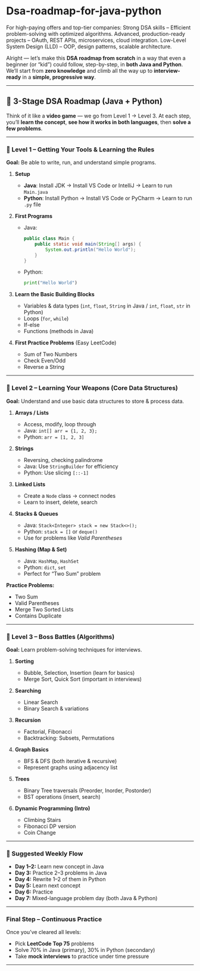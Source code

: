 # Dsa-roadmap-for-java-python
For high-paying offers and top-tier companies:  Strong DSA skills – Efficient problem-solving with optimized algorithms.  Advanced, production-ready projects – OAuth, REST APIs, microservices, cloud integration.  Low-Level System Design (LLD) – OOP, design patterns, scalable architecture.

   Alright — let’s make this **DSA roadmap from scratch** in a way that even a beginner (or “kid”) could follow, step-by-step, in **both Java and Python**.
We’ll start from **zero knowledge** and climb all the way up to **interview-ready** in a **simple, progressive way**.

---

## **🎯 3-Stage DSA Roadmap (Java + Python)**

Think of it like a **video game** — we go from Level 1 → Level 3.
At each step, you’ll **learn the concept**, **see how it works in both languages**, then **solve a few problems**.

---

### **📍 Level 1 – Getting Your Tools & Learning the Rules**

**Goal:** Be able to write, run, and understand simple programs.

1. **Setup**

   * **Java**: Install JDK → Install VS Code or IntelliJ → Learn to run `Main.java`
   * **Python**: Install Python → Install VS Code or PyCharm → Learn to run `.py` file

2. **First Programs**

   * Java:

     ```java
     public class Main {
         public static void main(String[] args) {
             System.out.println("Hello World");
         }
     }
     ```
   * Python:

     ```python
     print("Hello World")
     ```

3. **Learn the Basic Building Blocks**

   * Variables & data types (`int`, `float`, `String` in Java / `int`, `float`, `str` in Python)
   * Loops (`for`, `while`)
   * If-else
   * Functions (methods in Java)

4. **First Practice Problems** (Easy LeetCode)

   * Sum of Two Numbers
   * Check Even/Odd
   * Reverse a String

---

### **📍 Level 2 – Learning Your Weapons (Core Data Structures)**

**Goal:** Understand and use basic data structures to store & process data.

1. **Arrays / Lists**

   * Access, modify, loop through
   * Java: `int[] arr = {1, 2, 3};`
   * Python: `arr = [1, 2, 3]`

2. **Strings**

   * Reversing, checking palindrome
   * Java: Use `StringBuilder` for efficiency
   * Python: Use slicing `[::-1]`

3. **Linked Lists**

   * Create a `Node` class → connect nodes
   * Learn to insert, delete, search

4. **Stacks & Queues**

   * Java: `Stack<Integer> stack = new Stack<>();`
   * Python: `stack = []` or `deque()`
   * Use for problems like *Valid Parentheses*

5. **Hashing (Map & Set)**

   * Java: `HashMap`, `HashSet`
   * Python: `dict`, `set`
   * Perfect for “Two Sum” problem

**Practice Problems:**

* Two Sum
* Valid Parentheses
* Merge Two Sorted Lists
* Contains Duplicate

---

### **📍 Level 3 – Boss Battles (Algorithms)**

**Goal:** Learn problem-solving techniques for interviews.

1. **Sorting**

   * Bubble, Selection, Insertion (learn for basics)
   * Merge Sort, Quick Sort (important in interviews)

2. **Searching**

   * Linear Search
   * Binary Search & variations

3. **Recursion**

   * Factorial, Fibonacci
   * Backtracking: Subsets, Permutations

4. **Graph Basics**

   * BFS & DFS (both iterative & recursive)
   * Represent graphs using adjacency list

5. **Trees**

   * Binary Tree traversals (Preorder, Inorder, Postorder)
   * BST operations (insert, search)

6. **Dynamic Programming (Intro)**

   * Climbing Stairs
   * Fibonacci DP version
   * Coin Change

---

### **📅 Suggested Weekly Flow**

* **Day 1–2:** Learn new concept in Java
* **Day 3:** Practice 2–3 problems in Java
* **Day 4:** Rewrite 1–2 of them in Python
* **Day 5:** Learn next concept
* **Day 6:** Practice
* **Day 7:** Mixed-language problem day (both Java & Python)

---

### **Final Step – Continuous Practice**

Once you’ve cleared all levels:

* Pick **LeetCode Top 75** problems
* Solve 70% in Java (primary), 30% in Python (secondary)
* Take **mock interviews** to practice under time pressure

---

